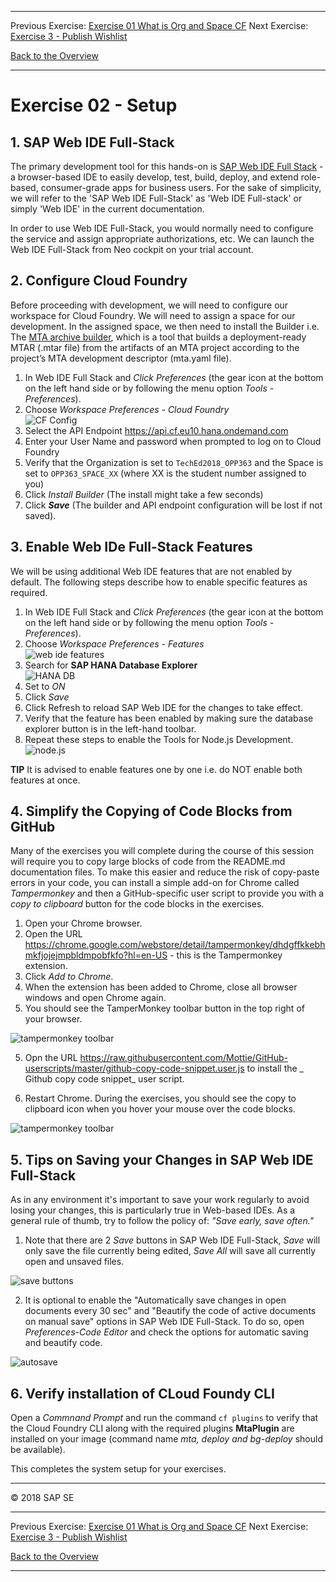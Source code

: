 
- - - -
Previous Exercise: [Exercise 01 What is Org and Space CF](../Exercise-01-What-is-OrgandSpace-CF) Next Exercise: [Exercise 3 - Publish Wishlist](../Exercise-03-Publish-Wishlist)

[Back to the Overview](../README.md)
- - - -
# Exercise 02 - Setup

## 1. SAP Web IDE Full-Stack
The primary development tool for this hands-on is [SAP Web IDE Full Stack](https://help.sap.com/viewer/825270ffffe74d9f988a0f0066ad59f0/CF/en-US/c175c03da2534e4b9b3ea28687f6cb0a.html) - a browser-based IDE to easily develop, test, build, deploy, and extend role-based, consumer-grade apps for business users. For the sake of simplicity, we will refer to the 'SAP Web IDE Full-Stack' as 'Web IDE Full-stack' or simply 'Web IDE' in the current documentation.

In order to use Web IDE Full-Stack, you would normally need to configure the service and assign appropriate authorizations, etc. We can launch the Web IDE Full-Stack from Neo cockpit on your trial account.

## 2. Configure Cloud Foundry
Before proceeding with development, we will need to configure our workspace for Cloud Foundry. We will need to assign a space for our development. In the assigned space, we then need to install the Builder i.e. The [MTA archive builder](https://help.sap.com/viewer/58746c584026430a890170ac4d87d03b/Cloud/en-US/ba7dd5a47b7a4858a652d15f9673c28d.html), which is a tool that builds a deployment-ready MTAR (.mtar file) from the artifacts of an MTA project according to the project’s MTA development descriptor (mta.yaml file).

1. In Web IDE Full Stack and _Click Preferences_ (the gear icon at the bottom on the left hand side or by following the menu option _Tools - Preferences_).
2. Choose _Workspace Preferences - Cloud Foundry_<br>
![CF Config](images/setup6_cf_config.JPG)
3. Select the API Endpoint https://api.cf.eu10.hana.ondemand.com 
4. Enter your User Name and password when prompted to log on to Cloud Foundry
4. Verify that the Organization is set to `TechEd2018_OPP363` and the Space is set to `OPP363_SPACE_XX` (where XX is the student number assigned to you)
5. Click _Install Builder_ (The install might take a few seconds)
6. Click **_Save_** (The builder and API endpoint configuration will be lost if not saved).

## 3. Enable Web IDe Full-Stack Features

We will be using additional Web IDE features that are not enabled by default. The following steps describe how to enable specific features as required.

1. In Web IDE Full Stack and _Click Preferences_ (the gear icon at the bottom on the left hand side or by following the menu option _Tools - Preferences_).
2. Choose _Workspace Preferences - Features_<br>
![web ide features](images/setup4_web_ide_features.JPG)
3. Search for **SAP HANA Database Explorer**<br>
![HANA DB](images/setup5_hana_db.JPG)
4. Set to _ON_
5. Click _Save_
6. Click Refresh to reload SAP Web IDE for the changes to take effect. 
7. Verify that the feature has been enabled by making sure the database explorer button is in the left-hand toolbar.
8. Repeat these steps to enable the Tools for Node.js Development.<br>
![node.js](images/setup5b_nodejs.JPG)

**TIP** It is advised to enable features one by one i.e. do NOT enable both features at once.

## 4. Simplify the Copying of Code Blocks from GitHub
Many of the exercises you will complete during the course of this session will require you to copy large blocks of code from the README.md documentation files. To make this easier and reduce the risk of copy-paste errors in your code, you can install a simple add-on for Chrome called _Tampermonkey_ and then a GitHub-specific user script to provide you with a _copy to clipboard_ button for the code blocks in the exercises.

1. Open your Chrome browser.
2. Open the URL https://chrome.google.com/webstore/detail/tampermonkey/dhdgffkkebhmkfjojejmpbldmpobfkfo?hl=en-US - this is the Tampermonkey extension.
3. Click _Add to Chrome_.
4. When the extension has been added to Chrome, close all browser windows and open Chrome again.
5. You should see the TamperMonkey toolbar button in the top right of your browser.

![tampermonkey toolbar](images/setup7_tampermonkey.JPG)

5. Opn the URL https://raw.githubusercontent.com/Mottie/GitHub-userscripts/master/github-copy-code-snippet.user.js to install the _ Github copy code snippet_ user script.

6. Restart Chrome. During the exercises, you should see the copy to clipboard icon when you hover your mouse over the code blocks.

![tampermonkey toolbar](images/setup8_copy_code_block.JPG)

## 5. Tips on Saving your Changes in SAP Web IDE Full-Stack
As in any environment it's important to save your work regularly to avoid losing your changes, this is particularly true in Web-based IDEs. As a general rule of thumb, try to follow the policy of: _"Save early, save often."_

1. Note that there are 2 _Save_ buttons in SAP Web IDE Full-Stack, _Save_ will only save the file currently being edited, _Save All_ will save all currently open and unsaved files.

![save buttons](images/setup9_save_buttons.jpg)

2. It is optional to enable the "Automatically save changes in open documents every 30 sec" and "Beautify the code of active documents on manual save" options in SAP Web IDE Full-Stack. To do so, open _Preferences-Code Editor_ and check the options for automatic saving and beautify code.

![autosave](images/setup10_save_prefs.JPG)

## 6. Verify installation of CLoud Foundy CLI
Open a _Commnand Prompt_ and run the command `cf plugins` to verify that the Cloud Foundry CLI along with the required plugins **MtaPlugin** are installed on your image (command name _mta, deploy and bg-deploy_ should be available).


This completes the system setup for your exercises.
- - - -
© 2018 SAP SE
- - - -
Previous Exercise: [Exercise 01 What is Org and Space CF](../Exercise-01-What-is-OrgandSpace-CF) Next Exercise: [Exercise 3 - Publish Wishlist](../Exercise-03-Publish-Wishlist)

[Back to the Overview](../README.md)
- - - -


